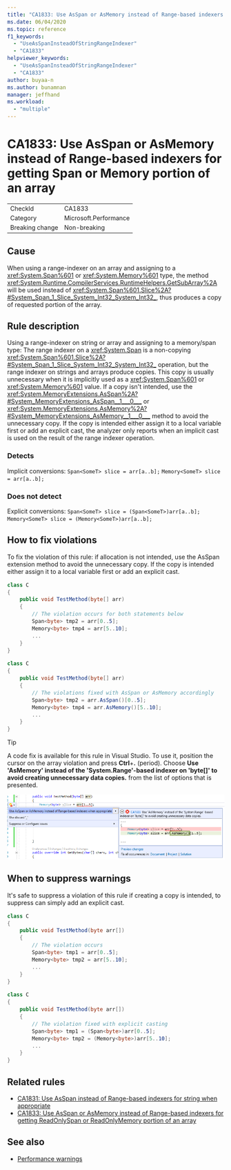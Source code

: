 ```yaml
---
title: "CA1833: Use AsSpan or AsMemory instead of Range-based indexers for getting Span or Memory portion of an array"
ms.date: 06/04/2020
ms.topic: reference
f1_keywords:
  - "UseAsSpanInsteadOfStringRangeIndexer"
  - "CA1833"
helpviewer_keywords:
  - "UseAsSpanInsteadOfStringRangeIndexer"
  - "CA1833"
author: buyaa-n
ms.author: bunamnan
manager: jeffhand
ms.workload:
  - "multiple"
---
```

# CA1833: Use AsSpan or AsMemory instead of Range-based indexers for getting Span or Memory portion of an array

|||
|-|-|
|CheckId|CA1833|
|Category|Microsoft.Performance|
|Breaking change|Non-breaking|

## Cause

When using a range-indexer on an array and assigning to a <xref:System.Span%601> or <xref:System.Memory%601> type, the method <xref:System.Runtime.CompilerServices.RuntimeHelpers.GetSubArray%2A> will be used instead of <xref:System.Span%601.Slice%2A?#System_Span_1_Slice_System_Int32_System_Int32_>, thus produces a copy of requested portion of the array.

## Rule description

Using a range-indexer on string or array and assigning to a memory/span type: The range indexer on a <xref:System.Span> is a non-copying <xref:System.Span%601.Slice%2A?#System_Span_1_Slice_System_Int32_System_Int32_> operation, but the range indexer on strings and arrays produce copies. This copy is usually unnecessary when it is implicitly used as a <xref:System.Span%601> or <xref:System.Memory%601> value. If a copy isn't intended, use the <xref:System.MemoryExtensions.AsSpan%2A?#System_MemoryExtensions_AsSpan__1___0___> or <xref:System.MemoryExtensions.AsMemory%2A?#System_MemoryExtensions_AsMemory__1___0___> method to avoid the unnecessary copy. If the copy is intended either assign it to a local variable first or add an explicit cast, the analyzer only reports when an implicit cast is used on the result of the range indexer operation.

### Detects

Implicit conversions:
`Span<SomeT> slice = arr[a..b];`
`Memory<SomeT> slice = arr[a..b];`

### Does not detect

Explicit conversions:
`Span<SomeT> slice = (Span<SomeT>)arr[a..b];`
`Memory<SomeT> slice = (Memory<SomeT>)arr[a..b];`

## How to fix violations

To fix the violation of this rule: if allocation is not intended, use the AsSpan extension method to avoid the unnecessary copy. If the copy is intended either assign it to a local variable first or add an explicit cast.

```csharp
class C
{
    public void TestMethod(byte[] arr)
	{
        // The violation occurs for both statements below
		Span<byte> tmp2 = arr[0..5];
		Memory<byte> tmp4 = arr[5..10];		
		...
	}
}
```

```csharp
class C
{
	public void TestMethod(byte[] arr)
	{
        // The violations fixed with AsSpan or AsMemory accordingly
		Span<byte> tmp2 = arr.AsSpan()[0..5];
		Memory<byte> tmp4 = arr.AsMemory()[5..10];	
		...
	}
}
```

> [!TIP]
> A code fix is available for this rule in Visual Studio. To use it, position the cursor on the array violation and press **Ctrl**+**.** (period). Choose **Use 'AsMemory' instead of the 'System.Range'-based indexer on 'byte[]' to avoid creating unnecessary data copies.** from the list of options that is presented.
>
> ![Code fix for CA1833 - Use AsSpan or AsMemory instead of Range-based indexers for getting Span or Memory portion of an array](media/CA1833-codefix.png)

## When to suppress warnings

It's safe to suppress a violation of this rule if creating a copy is intended, to suppress can simply add an explicit cast.

```csharp
class C
{
    public void TestMethod(byte arr[])
	{
        // The violation occurs
		Span<byte> tmp1 = arr[0..5];
		Memory<byte> tmp2 = arr[5..10];	
		...
	}
}
```

```csharp
class C
{
    public void TestMethod(byte arr[])
	{
        // The violation fixed with explicit casting
		Span<byte> tmp1 = (Span<byte>)arr[0..5];
		Memory<byte> tmp2 = (Memory<byte>)arr[5..10];
		...
	}
}
```

## Related rules

- [CA1831: Use AsSpan instead of Range-based indexers for string when appropriate](ca1831.md)
- [CA1833: Use AsSpan or AsMemory instead of Range-based indexers for getting ReadOnlySpan or ReadOnlyMemory portion of an array](ca1833.md)

## See also

- [Performance warnings](../code-quality/performance-warnings.md)
